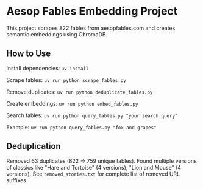 # Aesop Fables Embedding Project

This project scrapes 822 fables from aesopfables.com and creates semantic embeddings using ChromaDB.

## How to Use

Install dependencies: `uv install`

Scrape fables: `uv run python scrape_fables.py`

Remove duplicates: `uv run python deduplicate_fables.py`

Create embeddings: `uv run python embed_fables.py`

Search fables: `uv run python query_fables.py "your search query"`

Example: `uv run python query_fables.py "fox and grapes"`

## Deduplication

Removed 63 duplicates (822 → 759 unique fables). Found multiple versions of classics like "Hare and Tortoise" (4 versions), "Lion and Mouse" (4 versions). See `removed_stories.txt` for complete list of removed URL suffixes.